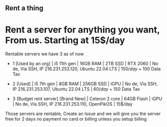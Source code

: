 ## Rent a thing
# Rent a server for anything you want, From us. Starting at 15$/day

Rentable servers we have 3 as of now

- 1 [Used by an org] | i5 11th gen | 16GB RAM | 2TB SSD | RTX 2060 | No de, Via SSH, IP 216.231.253.120, Ubuntu 22.04 LTS | 150$/day + 100$ Data Tax

- 2 [Used] | i5 7th gen | 8GB RAM | 256GB SSD | iGPU | No de, Via SSH, IP 216.231.253.107, Ubuntu 22.04 LTS | 60$/day + 150$ Data Tax

- 3 [Budget rent server] [Brand New] | Celeron 2 core | 64GB Flash | iGPU | No de, Via SSH, IP 216.231.253.110, OpenPikOS | 15$/day

Those servers are rentable, Create an Issue and we will give you the server free for 2 days no payment no card or billing unless you setup billing
